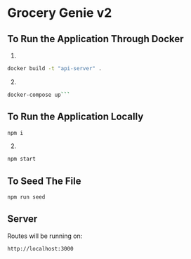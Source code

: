 # Grocery Genie v2

## To Run the Application Through Docker
1. 
```bash
docker build -t "api-server" .
```
2. 
```bash
docker-compose up```
```

## To Run the Application Locally
```bash
npm i
```
2. 
```bash
npm start
```

## To Seed The File
```bash
npm run seed
```
## Server
Routes will be running on:
```
http://localhost:3000
```
